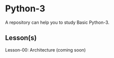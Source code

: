 # Python-3
A repository can help you to study Basic Python-3.
## Lesson(s)
Lesson-00: Architecture (coming soon)
